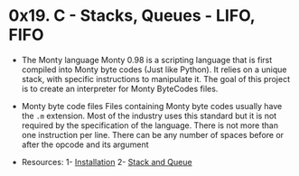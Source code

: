 # 0x19. C - Stacks, Queues - LIFO, FIFO

- The Monty language
Monty 0.98 is a scripting language that is first compiled into Monty byte codes (Just like Python). It relies on a unique stack, with specific instructions to manipulate it. The goal of this project is to create an interpreter for Monty ByteCodes files.

- Monty byte code files
Files containing Monty byte codes usually have the `.m` extension. Most of the industry uses this standard but it is not required by the specification of the language. There is not more than one instruction per line. There can be any number of spaces before or after the opcode and its argument

- Resources:
1- [Installation](https://github.com/sickill/stderred)
2- [Stack and Queue](https://data-flair.training/blogs/stacks-and-queues-in-c/)
